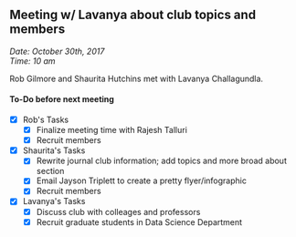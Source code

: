 ## Meeting w/ Lavanya about club topics and members
_Date: October 30th, 2017  
Time: 10 am_

Rob Gilmore and Shaurita Hutchins met with Lavanya Challagundla.

#### To-Do before next meeting
- [x] Rob's Tasks
    - [x] Finalize meeting time with Rajesh Talluri
    - [x] Recruit members
- [x] Shaurita's Tasks
    - [x] Rewrite journal club information; add topics and more broad about section
    - [x] Email Jayson Triplett to create a pretty flyer/infographic
    - [x] Recruit members
- [x] Lavanya's Tasks
    - [x] Discuss club with colleages and professors
    - [x] Recruit graduate students in Data Science Department
